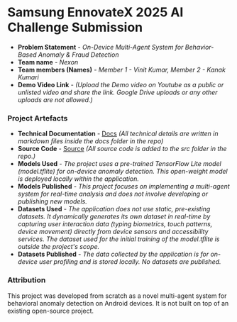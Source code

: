 # Samsung EnnovateX 2025 AI Challenge Submission

- **Problem Statement** - *On-Device Multi-Agent System for Behavior-Based Anomaly & Fraud Detection*
- **Team name** - *Nexon*
- **Team members (Names)** - *Member 1 - Vinit Kumar, Member 2 - Kanak Kumari*
- **Demo Video Link** - *(Upload the Demo video on Youtube as a public or unlisted video and share the link. Google Drive uploads or any other uploads are not allowed.)*


### Project Artefacts

- **Technical Documentation** - [Docs](docs) *(All technical details are written in markdown files inside the docs folder in the repo)*
- **Source Code** - [Source](src) *(All source code is added to the src folder in the repo.)*
- **Models Used** - *The project uses a pre-trained TensorFlow Lite model (model.tflite) for on-device anomaly detection. This open-weight model is deployed locally within the application.*
- **Models Published** - *This project focuses on implementing a multi-agent system for real-time analysis and does not involve developing or publishing new models.*
- **Datasets Used** - *The application does not use static, pre-existing datasets. It dynamically generates its own dataset in real-time by capturing user interaction data (typing biometrics, touch patterns, device movement) directly from device sensors and accessibility services. The dataset used for the initial training of the model.tflite is outside the project's scope.*
- **Datasets Published** - *The data collected by the application is for on-device user profiling and is stored locally. No datasets are published.*

### Attribution 

This project was developed from scratch as a novel multi-agent system for behavioral anomaly detection on Android devices. It is not built on top of an existing open-source project.
